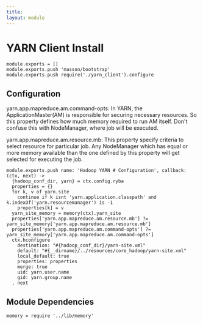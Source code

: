 ```yaml
---
title: 
layout: module
---
```


# YARN Client Install

    module.exports = []
    module.exports.push 'masson/bootstrap'
    module.exports.push require('./yarn_client').configure

## Configuration

yarn.app.mapreduce.am.command-opts: In YARN, the ApplicationMaster(AM) is
responsible for securing necessary resources. So this property defines how much
memory required to run AM itself. Don't confuse this with NodeManager, where job
will be executed.

yarn.app.mapreduce.am.resource.mb: This property specify criteria to select 
resource for particular job. Any NodeManager which has equal or more memory
available than the one defined by this property will get selected for executing
the job.

    module.exports.push name: 'Hadoop YARN # Configuration', callback: (ctx, next) ->
      {hadoop_conf_dir, yarn} = ctx.config.ryba
      properties = {}
      for k, v of yarn.site
        continue if k isnt 'yarn.application.classpath' and k.indexOf('yarn.resourcemanager') is -1
        properties[k] = v
      yarn_site_memory = memory(ctx).yarn_site
      properties['yarn.app.mapreduce.am.resource.mb'] ?= yarn_site_memory['yarn.app.mapreduce.am.resource.mb']
      properties['yarn.app.mapreduce.am.command-opts'] ?= yarn_site_memory['yarn.app.mapreduce.am.command-opts']
      ctx.hconfigure
        destination: "#{hadoop_conf_dir}/yarn-site.xml"
        default: "#{__dirname}/../resources/core_hadoop/yarn-site.xml"
        local_default: true
        properties: properties
        merge: true
        uid: yarn.user.name
        gid: yarn.group.name
      , next


## Module Dependencies

    memory = require '../lib/memory'

